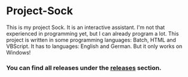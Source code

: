 # Project-Sock
This is my project Sock. It is an interactive assistant. I'm not that experienced in programming yet, but I can already program a lot. This project is written in some programming languages: Batch, HTML and VBScript. It has to languages: English and German. But it only works on Windows!

### You can find all releases under the [releases](https://github.com/MarioS271/Project-Sock/releases) section.
